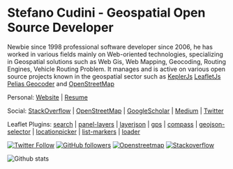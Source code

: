 # Stefano Cudini - Geospatial Open Source Developer

Newbie since 1998 professional software developer since 2006, he has worked in various fields mainly
on Web-oriented technologies, specializing in Geospatial solutions
such as Web Gis, Web Mapping, Geocoding, Routing Engines, Vehicle Routing Problem.
It manages and is active on various open source projects known in the geospatial sector such as [KeplerJs](https://keplerjs.io/) [LeafletJs](https://leafletjs.com/) [Pelias Geocoder](https://pelias.io/) and [OpenStreetMap](https://osm.org/)

Personal:
[Website](https://opengeo.tech/) | [Resume](http://stefanocudini.github.io/stefanocudini/)

Social: 
[StackOverflow](https://stackoverflow.com/users/526444/stefcud) | 
[OpenStreetMap](https://osm.org/user/StefanoCudini) | 
[GoogleScholar](https://scholar.google.com/citations?user=3s158_wAAAAJ) | 
[Medium](https://stefcud.medium.com) | 
[Twitter](https://twitter.com/zakis)

Leaflet Plugins: 
[search](https://github.com/stefanocudini/leaflet-search) | 
[panel-layers](https://github.com/stefanocudini/leaflet-panel-layers) | 
[layerjson](https://github.com/stefanocudini/leaflet-layerjson) | 
[gps](https://github.com/stefanocudini/leaflet-gps) | 
[compass](https://github.com/stefanocudini/leaflet-compass) | 
[geojson-selector](https://github.com/stefanocudini/leaflet-geojson-selector) | 
[locationpicker](https://github.com/stefanocudini/leaflet-locationpicker) | 
[list-markers](https://github.com/stefanocudini/leaflet-list-markers) | 
[loader](https://github.com/stefanocudini/leaflet-loader)

[![Twitter Follow](https://img.shields.io/twitter/follow/zakis?label=Follow)](https://twitter.com/intent/follow?screen_name=zakis) 
[![GitHub followers](https://img.shields.io/github/followers/stefanocudini?label=Follow&style=social)](https://github.com/stefanocudini?tab=followers) 
[![Openstreetmap](https://img.shields.io/badge/Openstreetmap-+2k-brightgreen?style=social&logo=Openstreetmap)](https://osm.org/user/StefanoCudini)
[![Stackoverflow](https://img.shields.io/badge/Stackoverflow-+2k-brightgreen?style=social&logo=stackoverflow)](https://stackoverflow.com/users/526444/stefcud?tab=profile)

![Github stats](https://github-readme-stats.vercel.app/api?username=stefanocudini&theme=graywhite&hide_border=true&custom_title=Activity%20stats)
